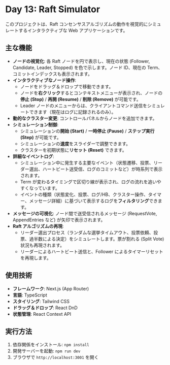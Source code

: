 # Day 13: Raft Simulator

このプロジェクトは、Raft コンセンサスアルゴリズムの動作を視覚的にシミュレートするインタラクティブな Web アプリケーションです。

## 主な機能

-   **ノードの視覚化**: 各 Raft ノードを円で表示し、現在の状態 (Follower, Candidate, Leader, Stopped) を色で示します。ノード ID、現在の Term、コミットインデックスも表示されます。
-   **インタラクティブなノード操作**:
    -   ノードをドラッグ＆ドロップで移動できます。
    -   ノードを**右クリック**するとコンテキストメニューが表示され、ノードの**停止 (Stop)** / **再開 (Resume)** / **削除 (Remove)** が可能です。
    -   Leader ノードのメニューからは、クライアントコマンド送信をシミュレートできます（現在はログに記録されるのみ）。
-   **動的なクラスター変更**: コントロールパネルからノードを追加できます。
-   **シミュレーション制御**:
    -   シミュレーションの**開始 (Start)** / **一時停止 (Pause)** / **ステップ実行 (Step)** が可能です。
    -   シミュレーションの**速度**をスライダーで調整できます。
    -   クラスターを初期状態に**リセット (Reset)** できます。
-   **詳細なイベントログ**:
    -   シミュレーション中に発生する主要なイベント（状態遷移、投票、リーダー選出、ハートビート送受信、ログのコミットなど）が時系列で表示されます。
    -   Term が変わるタイミングで区切り線が表示され、ログの流れを追いやすくなっています。
    -   イベントの種類（状態変化、投票、ログ/HB、クラスター操作、タイマー、メッセージ詳細）に基づいて表示するログを**フィルタリング**できます。
-   **メッセージの可視化**: ノード間で送受信されるメッセージ (RequestVote, AppendEntries など) が矢印で表示されます。
-   **Raft アルゴリズムの再現**:
    -   リーダー選出プロセス（ランダムな選挙タイムアウト、投票依頼、投票、過半数による決定）をシミュレートします。票が割れる (Split Vote) 状況も再現されます。
    -   リーダーによるハートビート送信と、Follower によるタイマーリセットを再現します。

## 使用技術

-   **フレームワーク**: Next.js (App Router)
-   **言語**: TypeScript
-   **スタイリング**: Tailwind CSS
-   **ドラッグ＆ドロップ**: React DnD
-   **状態管理**: React Context API

## 実行方法

1.  依存関係をインストール: `npm install`
2.  開発サーバーを起動: `npm run dev`
3.  ブラウザで `http://localhost:3001` を開く
